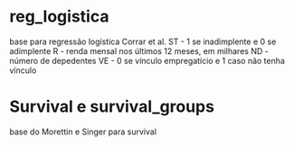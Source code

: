 # reg_logistica
base para regressão logística Corrar et al. 
ST - 1 se inadimplente e 0 se adimplente
R - renda mensal nos últimos 12 meses, em milhares
ND - número de depedentes
VE - 0 se vínculo empregatício e 1 caso não tenha vínculo
# Survival e survival_groups
base do Morettin e Singer para survival
